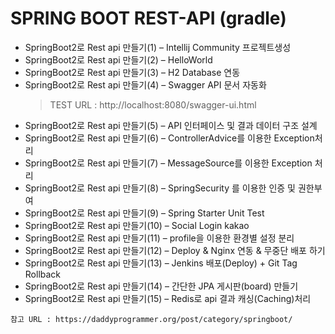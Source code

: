 # SPRING BOOT REST-API (gradle)
 
- SpringBoot2로 Rest api 만들기(1) – Intellij Community 프로젝트생성
- SpringBoot2로 Rest api 만들기(2) – HelloWorld
- SpringBoot2로 Rest api 만들기(3) – H2 Database 연동
- SpringBoot2로 Rest api 만들기(4) – Swagger API 문서 자동화
    > TEST URL : http://localhost:8080/swagger-ui.html<br>
- SpringBoot2로 Rest api 만들기(5) – API 인터페이스 및 결과 데이터 구조 설계
- SpringBoot2로 Rest api 만들기(6) – ControllerAdvice를 이용한 Exception처리
- SpringBoot2로 Rest api 만들기(7) – MessageSource를 이용한 Exception 처리
- SpringBoot2로 Rest api 만들기(8) – SpringSecurity 를 이용한 인증 및 권한부여
- SpringBoot2로 Rest api 만들기(9) – Spring Starter Unit Test
- SpringBoot2로 Rest api 만들기(10) – Social Login kakao
- SpringBoot2로 Rest api 만들기(11) – profile을 이용한 환경별 설정 분리
- SpringBoot2로 Rest api 만들기(12) – Deploy & Nginx 연동 & 무중단 배포 하기
- SpringBoot2로 Rest api 만들기(13) – Jenkins 배포(Deploy) + Git Tag Rollback
- SpringBoot2로 Rest api 만들기(14) – 간단한 JPA 게시판(board) 만들기
- SpringBoot2로 Rest api 만들기(15) – Redis로 api 결과 캐싱(Caching)처리


```
참고 URL : https://daddyprogrammer.org/post/category/springboot/
```

